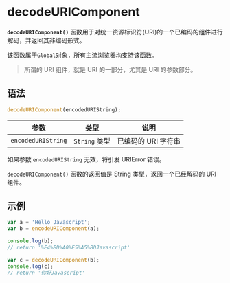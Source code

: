# decodeURIComponent

**`decodeURIComponent()`** 函数用于对统一资源标识符(URI)的一个已编码的组件进行解码，并返回其非编码形式。

该函数属于`Global`对象，所有主流浏览器均支持该函数。

> 所谓的 URI 组件，就是 URI 的一部分，尤其是 URI 的参数部分。

## 语法

```javascript
decodeURIComponent(encodedURIString);
```

| 参数               | 类型          | 说明                |
| ------------------ | ------------- | ------------------- |
| `encodedURIString` | `String` 类型 | 已编码的 URI 字符串 |

如果参数 `encodedURIString` 无效，将引发 URIError 错误。

`decodeURIComponent()` 函数的返回值是 String 类型，返回一个已经解码的 URI 组件。

## 示例

```js
var a = 'Hello Javascript';
var b = encodeURIComponent(a);

console.log(b);
// return '%E4%BD%A0%E5%A5%BDJavascript'

var c = decodeURIComponent(b);
console.log(c);
// return '你好Javascript'
```
